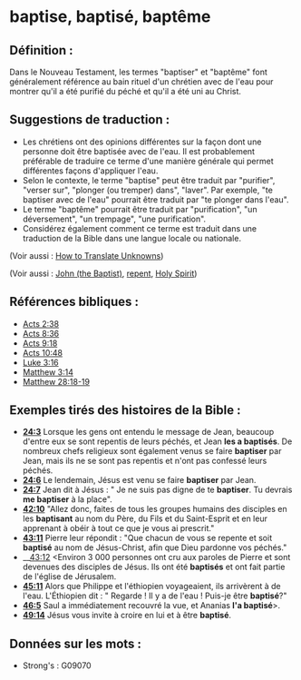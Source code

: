# baptise, baptisé, baptême

## Définition :

Dans le Nouveau Testament, les termes "baptiser" et "baptême" font généralement référence au bain rituel d'un chrétien avec de l'eau pour montrer qu'il a été purifié du péché et qu'il a été uni au Christ.

## Suggestions de traduction :

* Les chrétiens ont des opinions différentes sur la façon dont une personne doit être baptisée avec de l'eau. Il est probablement préférable de traduire ce terme d'une manière générale qui permet différentes façons d'appliquer l'eau.
* Selon le contexte, le terme "baptise" peut être traduit par "purifier", "verser sur", "plonger (ou tremper) dans", "laver". Par exemple, "te baptiser avec de l'eau" pourrait être traduit par "te plonger dans l'eau".
* Le terme "baptême" pourrait être traduit par "purification", "un déversement", "un trempage", "une purification".
* Considérez également comment ce terme est traduit dans une traduction de la Bible dans une langue locale ou nationale.

(Voir aussi : [How to Translate Unknowns](rc://en/ta/man/translate/translate-unknown))

(Voir aussi : [John (the Baptist)](../names/johnthebaptist.md), [repent](../kt/repent.md), [Holy Spirit](../kt/holyspirit.md))

## Références bibliques :

* [Acts 2:38](rc://en/tn/help/act/02/38)
* [Acts 8:36](rc://en/tn/help/act/08/36)
* [Acts 9:18](rc://en/tn/help/act/09/18)
* [Acts 10:48](rc://en/tn/help/act/10/48)
* [Luke 3:16](rc://en/tn/help/luk/03/16)
* [Matthew 3:14](rc://en/tn/help/mat/03/14)
* [Matthew 28:18-19](rc://en/tn/help/mat/28/18)

## Exemples tirés des histoires de la Bible :

* __[24:3](rc://en/tn/help/obs/24/03)__ Lorsque les gens ont entendu le message de Jean, beaucoup d'entre eux se sont repentis de leurs péchés, et Jean __les a baptisés__. De nombreux chefs religieux sont également venus se faire __baptiser__ par Jean, mais ils ne se sont pas repentis et n'ont pas confessé leurs péchés.
* __[24:6](rc://en/tn/help/obs/24/06)__ Le lendemain, Jésus est venu se faire __baptiser__ par Jean.
* __[24:7](rc://en/tn/help/obs/24/07)__ Jean dit à Jésus : " Je ne suis pas digne de te __baptiser__. Tu devrais __me baptiser__ à la place".
* __[42:10](rc://en/tn/help/obs/42/10)__ "Allez donc, faites de tous les groupes humains des disciples en les __baptisant__ au nom du Père, du Fils et du Saint-Esprit et en leur apprenant à obéir à tout ce que je vous ai prescrit."
* __[43:11](rc://en/tn/help/obs/43/11)__ Pierre leur répondit : "Que chacun de vous se repente et soit __baptisé__ au nom de Jésus-Christ, afin que Dieu pardonne vos péchés."
* __[43:12](rc://en/tn/help/obs/43/12) <Environ 3 000 personnes ont cru aux paroles de Pierre et sont devenues des disciples de Jésus. Ils ont été __baptisés__ et ont fait partie de l'église de Jérusalem.
* __[45:11](rc://en/tn/help/obs/45/11)__ Alors que Philippe et l'éthiopien voyageaient, ils arrivèrent à de l'eau. L'Éthiopien dit : " Regarde ! Il y a de l'eau ! Puis-je être __baptisé__?"
* __[46:5](rc://en/tn/help/obs/46/05)__ Saul a immédiatement recouvré la vue, et Ananias __l'a baptisé__>.
* __[49:14](rc://en/tn/help/obs/49/14)__ Jésus vous invite à croire en lui et à être __baptisé__.

## Données sur les mots :

* Strong's : G09070
